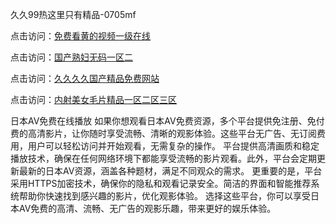 久久99热这里只有精品-0705mf

点击访问：<a href="https://gsd-agv.pages.dev/">免费看黄的视频一级在线</a>

点击访问：<a href="https://gda-c7m.pages.dev/">国产熟妇无码一区二</a>

点击访问：<a href="https://tfda.pages.dev/">久久久久国产精品免费网站</a>

点击访问：<a href="https://bsdf-5f5.pages.dev/">内射美女毛片精品一区二区三区</a>

日本AV免费在线播放
如果你想观看日本AV免费资源，多个平台提供免注册、免付费的高清影片，让你随时享受流畅、清晰的观影体验。这些平台无广告、无订阅费用，用户可以轻松访问并开始观看，无需复杂的操作。
平台提供高清画质和稳定播放技术，确保在任何网络环境下都能享受流畅的影片观看。此外，平台会定期更新最新的日本AV资源，涵盖各种题材，满足不同观众的需求。
更重要的是，平台采用HTTPS加密技术，确保你的隐私和观看记录安全。简洁的界面和智能推荐系统帮助你快速找到感兴趣的影片，优化观影体验。
选择这些平台，你可以享受日本AV免费的高清、流畅、无广告的观影乐趣，带来更好的娱乐体验。

<span style="display:none;">[Canonical link](）</span>


